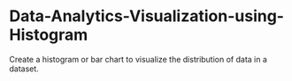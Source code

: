 # Data-Analytics-Visualization-using-Histogram
Create a histogram or bar chart to visualize the distribution of data in a dataset.
